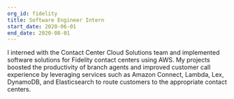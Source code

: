 ```yaml
---
org_id: fidelity
title: Software Engineer Intern
start_date: 2020-06-01
end_date: 2020-08-01
---
```


I interned with the Contact Center Cloud Solutions team and implemented software
solutions for Fidelity contact centers using AWS. My projects boosted the
productivity of branch agents and improved customer call experience by
leveraging services such as Amazon Connect, Lambda, Lex, DynamoDB, and
Elasticsearch to route customers to the appropriate contact centers.
